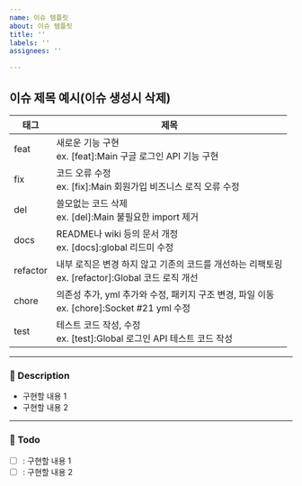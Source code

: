 ```yaml
---
name: 이슈 템플릿
about: 이슈 템플릿
title: ''
labels: ''
assignees: ''

---
```


이슈 제목 예시(이슈 생성시 삭제)
---
| 태그 | 제목                                                                      |
| --- |-------------------------------------------------------------------------|
| feat | 새로운 기능 구현<br>ex. [feat]:Main 구글 로그인 API 기능 구현                       |
| fix | 코드 오류 수정<br>ex. [fix]:Main 회원가입 비즈니스 로직 오류 수정                       |
| del | 쓸모없는 코드 삭제<br>ex. [del]:Main 불필요한 import 제거                         |
| docs | README나 wiki 등의 문서 개정<br>ex. [docs]:global 리드미 수정                   |
| refactor | 내부 로직은 변경 하지 않고 기존의 코드를 개선하는 리팩토링<br>ex. [refactor]:Global 코드 로직 개선 |
| chore | 의존성 추가, yml 추가와 수정, 패키지 구조 변경, 파일 이동 <br>ex. [chore]:Socket #21 yml 수정  |
| test | 테스트 코드 작성, 수정 <br>ex. [test]:Global 로그인 API 테스트 코드 작성               |

---

### 📝 Description

- 구현할 내용 1
- 구현할 내용 2

---

### 📝 Todo

- [ ] : 구현할 내용 1
- [ ] : 구현할 내용 2
